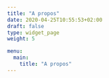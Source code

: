 ```yaml
---
title: "A propos"
date: 2020-04-25T10:55:53+02:00
draft: false
type: widget_page
weight: 5

menu:
  main:
    title: "A propos"
---
```

